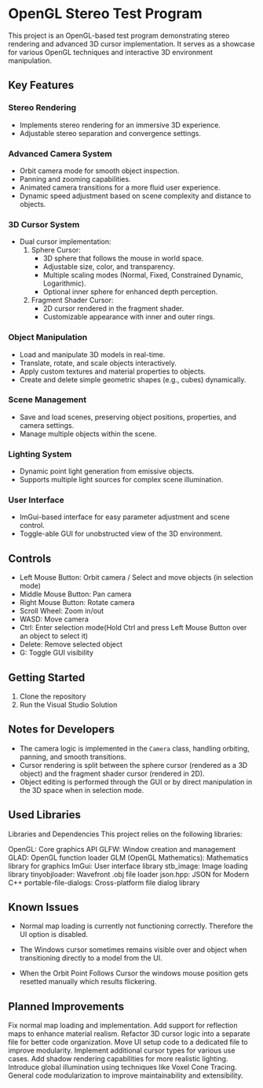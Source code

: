 # OpenGL Stereo Test Program

This project is an OpenGL-based test program demonstrating stereo rendering and advanced 3D cursor implementation. It serves as a showcase for various OpenGL techniques and interactive 3D environment manipulation.

## Key Features

### Stereo Rendering
- Implements stereo rendering for an immersive 3D experience.
- Adjustable stereo separation and convergence settings.

### Advanced Camera System
- Orbit camera mode for smooth object inspection.
- Panning and zooming capabilities.
- Animated camera transitions for a more fluid user experience.
- Dynamic speed adjustment based on scene complexity and distance to objects.

### 3D Cursor System
- Dual cursor implementation:
  1. Sphere Cursor:
     - 3D sphere that follows the mouse in world space.
     - Adjustable size, color, and transparency.
     - Multiple scaling modes (Normal, Fixed, Constrained Dynamic, Logarithmic).
     - Optional inner sphere for enhanced depth perception.
  2. Fragment Shader Cursor:
     - 2D cursor rendered in the fragment shader.
     - Customizable appearance with inner and outer rings.

### Object Manipulation
- Load and manipulate 3D models in real-time.
- Translate, rotate, and scale objects interactively.
- Apply custom textures and material properties to objects.
- Create and delete simple geometric shapes (e.g., cubes) dynamically.

### Scene Management
- Save and load scenes, preserving object positions, properties, and camera settings.
- Manage multiple objects within the scene.

### Lighting System
- Dynamic point light generation from emissive objects.
- Supports multiple light sources for complex scene illumination.

### User Interface
- ImGui-based interface for easy parameter adjustment and scene control.
- Toggle-able GUI for unobstructed view of the 3D environment.

## Controls

- Left Mouse Button: Orbit camera / Select and move objects (in selection mode)
- Middle Mouse Button: Pan camera
- Right Mouse Button: Rotate camera
- Scroll Wheel: Zoom in/out
- WASD: Move camera
- Ctrl: Enter selection mode(Hold Ctrl and press Left Mouse Button over an object to select it)
- Delete: Remove selected object
- G: Toggle GUI visibility

## Getting Started

1. Clone the repository
2. Run the Visual Studio Solution

## Notes for Developers

- The camera logic is implemented in the `Camera` class, handling orbiting, panning, and smooth transitions.
- Cursor rendering is split between the sphere cursor (rendered as a 3D object) and the fragment shader cursor (rendered in 2D).
- Object editing is performed through the GUI or by direct manipulation in the 3D space when in selection mode.


## Used Libraries

Libraries and Dependencies
This project relies on the following libraries:

OpenGL: Core graphics API
GLFW: Window creation and management
GLAD: OpenGL function loader
GLM (OpenGL Mathematics): Mathematics library for graphics
ImGui: User interface library
stb_image: Image loading library
tinyobjloader: Wavefront .obj file loader
json.hpp: JSON for Modern C++
portable-file-dialogs: Cross-platform file dialog library

## Known Issues

- Normal map loading is currently not functioning correctly. Therefore the UI option is disabled.

- The Windows cursor sometimes remains visible over and object when transitioning directly to a model from the UI.

- When the Orbit Point Follows Cursor the windows mouse position gets resetted manually which results flickering. 


## Planned Improvements

Fix normal map loading and implementation.
Add support for reflection maps to enhance material realism.
Refactor 3D cursor logic into a separate file for better code organization.
Move UI setup code to a dedicated file to improve modularity.
Implement additional cursor types for various use cases.
Add shadow rendering capabilities for more realistic lighting.
Introduce global illumination using techniques like Voxel Cone Tracing.
General code modularization to improve maintainability and extensibility.
